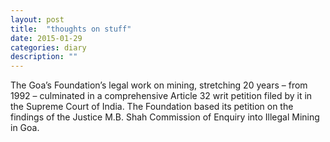 ```yaml
---
layout: post
title:  "thoughts on stuff"
date: 2015-01-29 
categories: diary
description: ""
---
```


The Goa’s Foundation’s legal work on mining, stretching 20 years – from 1992 – culminated in a comprehensive Article 32 writ petition filed by it in the Supreme Court of India. The Foundation based its petition on the findings of the Justice M.B. Shah Commission of Enquiry into Illegal Mining in Goa.